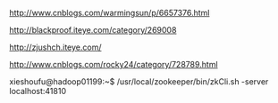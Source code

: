 

http://www.cnblogs.com/warmingsun/p/6657376.html

http://blackproof.iteye.com/category/269008

http://zjushch.iteye.com/


http://www.cnblogs.com/rocky24/category/728789.html

xieshoufu@hadoop01199:~$ /usr/local/zookeeper/bin/zkCli.sh -server localhost:41810

